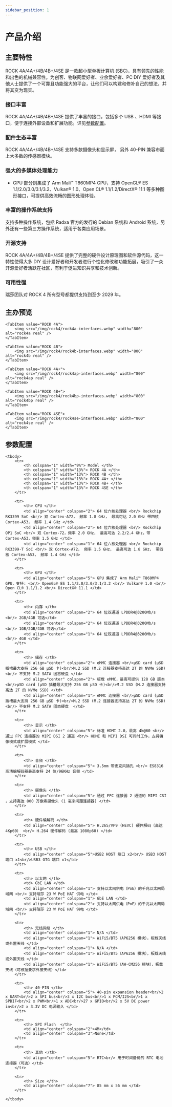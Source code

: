 ```yaml
---
sidebar_position: 1
---
```


# 产品介绍

## 主要特性

ROCK 4A/4A+/4B/4B+/4SE 是一款超小型单板计算机 (SBC)，具有领先的性能和出色的机械兼容性。为创客、物联网爱好者、业余爱好者、PC DIY 爱好者及其他人士提供了一个可靠且功能强大的平台，让他们可以构建和修补自己的想法，并将其变为现实。

### 接口丰富

ROCK 4A/4A+/4B/4B+/4SE 提供了丰富的接口，包括多个 USB 、HDMI 等接口，便于连接外部设备和扩展功能。详见[参数配置](#参数配置)。

### 配件生态丰富

ROCK 4A/4A+/4B/4B+/4SE 支持多款摄像头和显示屏， 另外 40-PIN 兼容市面上大多数的传感器模块。

### 强大的多媒体处理能力

- GPU 部分则集成了 Arm Mali™ T860MP4 GPU，支持 OpenGL® ES 1.1/2.0/3.0/3.1/3.2、Vulkan® 1.0、Open CL® 1.1/1.2/DirectX® 11.1 等多种图形接口，可提供高效流畅的图形处理体验。

### 丰富的操作系统支持

支持多种操作系统，包括 Radxa 官方的发行的 Debian 系统和 Android 系统，另外还有一些第三方操作系统，适用于各类应用场景。

### 开源支持

ROCK 4A/4A+/4B/4B+/4SE 提供了完整的硬件设计原理图和软件源代码，这一特性使得大多 DIY 设计爱好者和开发者进行个性化修改和功能拓展，吸引了一众开源爱好者活跃在社区，有利于促进知识共享和技术创新。

### 可用性强

瑞莎团队对 ROCK 4 所有型号都提供支持到至少 2029 年。

## 主办预览

<Tabs queryString="model">

    <TabItem value="ROCK 4A">
        <img src="/img/rock4/rock4a-interfaces.webp" width="800" alt="rock4a real" />
    </TabItem>

    <TabItem value="ROCK 4B">
        <img src="/img/rock4/rock4b-interfaces.webp" width="800" alt="rock4b real" />
    </TabItem>

    <TabItem value="ROCK 4A+">
        <img src="/img/rock4/rock4ap-interfaces.webp" width="800" alt="rock4ap real" />
    </TabItem>

    <TabItem value="ROCK 4B+">
        <img src="/img/rock4/rock4bp-interfaces.webp" width="800" alt="rock4bp real" />
    </TabItem>

    <TabItem value="ROCK 4SE">
        <img src="/img/rock4/rock4se-interfaces.webp" width="800" alt="rock4se real" />
    </TabItem>

</Tabs>

## 参数配置

<table class="wikitable">

    <tbody>
        <tr>
            <th colspan="1" width="9%"> Model </th>
            <th colspan="1" width="13%"> ROCK 4A </th>
            <th colspan="1" width="13%"> ROCK 4B </th>
            <th colspan="1" width="13%"> ROCK 4A+ </th>
            <th colspan="1" width="13%"> ROCK 4B+ </th>
            <th colspan="1" width="13%"> ROCK 4SE </th>
        </tr>

        <tr>
            <th> CPU </th>
            <td align="center" colspan="2"> 64 位六核处理器 <br/> Rockchip RK3399 SoC <br/> 双 Cortex-A72， 频率 1.8 GHz， 最高可达 2.0 GHz 带四核 Cortex-A53， 频率 1.4 GHz </td>
            <td align="center" colspan="2"> 64 位六核处理器 <br/> Rockchip OP1 SoC <br/> 双 Cortex-72，频率 2.0 GHz， 最高可达 2.2/2.4 GHz，带 Cortex-A53，频率 1.5 GHz </td>
            <td align="center" colspan="1"> 64 位六核处理器 <br/> Rockchip RK3399-T SoC <br/> 双 Cortex-A72， 频率 1.5 GHz， 最高可达 1.8 GHz， 带四核 Cortex-A53， 频率 1.4 GHz </td>
        </tr>

        <tr>
            <th> GPU </th>
            <td align="center" colspan="5"> GPU 集成了 Arm Mali™ T860MP4 GPU，支持: <br/> OpenGL® ES 1.1/2.0/3.0/3.1/3.2 <br/> Vulkan® 1.0 <br/> Open CL® 1.1/1.2 <br/> DirectX® 11.1 </td>
        </tr>

        <tr>
            <th> 内存 </th>
            <td align="center" colspan="2"> 64 位双通道 LPDDR4@3200Mb/s <br/> 2GB/4GB 可选</td>
            <td align="center" colspan="2"> 64 位双通道 LPDDR4@3200Mb/s <br/> 1GB/2GB/4GB 可选</td>
            <td align="center" colspan="1"> 64 位双通道 LPDDR4@3200Mb/s <br/> 4GB </td>
        </tr>

        <tr>
            <th> 储存 </th>
            <td align="center" colspan="2"> eMMC 连接器 <br/>μSD card (μSD 插槽最大支持 256 GB μSD 卡)<br/>M.2 SSD (M.2 连接器支持高达 2T 的 NVMe SSD) <br/> 不支持 M.2 SATA 固态硬盘 </td>
            <td align="center" colspan="2"> 板载 eMMC，最高可提供 128 GB 版本<br/>μSD card (μSD 插槽最大支持 256 GB μSD 卡)<br/>M.2 SSD (M.2 连接器支持高达 2T 的 NVMe SSD) </td>
            <td align="center" colspan="1"> eMMC 连接器 <br/>μSD card (μSD 插槽最大支持 256 GB μSD 卡)<br/>M.2 SSD (M.2 连接器支持高达 2T 的 NVMe SSD) <br/> 不支持 M.2 SATA 固态硬盘  </td>
        </tr>

        <tr>
            <th> 显示 </th>
            <td align="center" colspan="5"> 标准 HDMI 2.0，最高 4k@60 <br/> 通过 FPC 连接器的 MIPI DSI 2 通道 <br/> HDMI 和 MIPI DSI 可同时工作，支持镜像模式或扩展模式 </td>
        </tr>

        <tr>
            <th> 音频 </th>
            <td align="center" colspan="5"> 3.5mm 带麦克风插孔 <br/> ES8316 高清编解码器最高支持 24 位/96KHz 音频 </td>
        </tr>

        <tr>
            <th> 摄像头 </th>
            <td align="center" colspan="5"> 通过 FPC 连接器 2 通道的 MIPI CSI ，支持高达 800 万像素摄像头 (1 毫米间距连接器) </td>
        </tr>

        <tr>
            <th> 硬件编解码 </th>
            <td align="center" colspan="5"> H.265/VP9 (HEVC) 硬件解码（高达 4Kp60） <br/> H.264 硬件解码 (最高 1080p60) </td>
        </tr>

        <tr>
            <th> USB </th>
            <td align="center" colspan="5">USB2 HOST 端口 x2<br/> USB3 HOST 端口 x1<br/>USB3 OTG 端口 x1</td>
        </tr>

        <tr>
            <th> 以太网 </th>
            <td> GbE LAN </td>
            <td align="center" colspan="1"> 支持以太网供电（PoE）的千兆以太网局域网 <br/> 支持瑞莎 23 W PoE HAT 供电 </td>
            <td align="center" colspan="1"> GbE LAN </td>
            <td align="center" colspan="2"> 支持以太网供电（PoE）的千兆以太网局域网 <br/> 支持瑞莎 23 W PoE HAT 供电 </td>
        </tr>

        <tr>
            <th> 无线网络 </th>
            <td align="center" colspan="1"> N/A </td>
            <td align="center" colspan="1"> WiFi5/BT5（AP6256 模块），板载天线或外置天线 </td>
            <td align="center" colspan="1"> N/A </td>
            <td align="center" colspan="1"> WiFi5/BT5（AP6256 模块），板载天线或外置天线 </td>
            <td align="center" colspan="1"> WiFi5/BT5（AW-CM256 模块），板载天线（可根据要求外接天线）</td>
        </tr>

        <tr>
            <th> 40-PIN </th>
            <td align="center" colspan="5"> 40-pin expansion header<br/>2 x UART<br/>2 x SPI bus<br/>3 x I2C bus<br/>1 x PCM/I2S<br/>1 x SPDIF<br/>2 x PWM<br/>1 x ADC<br/>27 x GPIO<br/>2 x 5V DC power in<br/>2 x 3.3V DC 电源输入 </td>
        </tr>

        <tr>
            <th> SPI Flash  </th>
            <td align="center" colspan="2">4M</td>
            <td align="center" colspan="3">None</td>
        </tr>

        <tr>
            <th> 其他 </th>
            <td align="center" colspan="5"> RTC<br/> 用于时间备份的 RTC 电池连接器（可选）</td>
        </tr>

        <tr>
            <th> Size </th>
            <td align="center" colspan="7"> 85 mm x 56 mm </td>
        </tr>

    </tbody>

</table>
